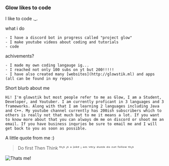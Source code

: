 ### Glow likes to code

I like to code ._.

what i do
```
- I have a discord bot in progress called "project glow"
- I make youtube videos about coding and tutorials
- code
```

achivements?
```
- I made my own coding langauge ig...
- I reached not only 100 subs on yt but 200!!!!!
- I have also created many [websites](http://glowstik.ml) and apps (all can be found in my repos)
```

Short blurb about me
```
Hi! I'm glowstik but most people refer to me as Glow, I am a Student, Developer, and Youtuber. I am currently proficant in 3 languages and 3 frameworks. Along with that I am learning 2 languages including Java and C++. My youtube channel currently has 200ish subscribers which to others is really not that much but to me it means a lot. If you want to know more about that you can always dm me on discord or shoot me an email. If you have business inquries be sure to email me and I will get back to you as soon as possible.
```

A little quote from me :)
> Do first
> Then Think
ᵗʰᶦˢ ᶦˢ ᵃ ʲᵒᵏᵉ ᶦ ᵃᵐ ᵛᵉʳʸ ᵈᵘᵐᵇ ᵈᵒ ⁿᵒᵗ ᶠᵒˡˡᵒʷ ᵗʰᶦˢ

![Thats me!](https://media.discordapp.net/attachments/798667276064391188/837509240188567622/Untitled_19.png?width=803&height=452)
